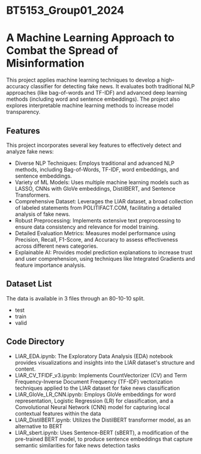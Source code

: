 # BT5153_Group01_2024

# A Machine Learning Approach to Combat the Spread of Misinformation 
This project applies machine learning techniques to develop a high-accuracy classifier for detecting fake news. It evaluates both traditional NLP approaches (like bag-of-words and TF-IDF) and advanced deep learning methods (including word and sentence embeddings). The project also explores interpretable machine learning methods to increase model transparency.

## Features
This project incorporates several key features to effectively detect and analyze fake news:
- Diverse NLP Techniques: Employs traditional and advanced NLP methods, including Bag-of-Words, TF-IDF, word embeddings, and sentence embeddings.
- Variety of ML Models: Uses multiple machine learning models such as LASSO, CNNs with GloVe embeddings, DistilBERT, and Sentence Transformers.
- Comprehensive Dataset: Leverages the LIAR dataset, a broad collection of labeled statements from POLITIFACT.COM, facilitating a detailed analysis of fake news.
- Robust Preprocessing: Implements extensive text preprocessing to ensure data consistency and relevance for model training.
- Detailed Evaluation Metrics: Measures model performance using Precision, Recall, F1-Score, and Accuracy to assess effectiveness across different news categories.
- Explainable AI: Provides model prediction explanations to increase trust and user comprehension, using techniques like Integrated Gradients and feature importance analysis.

## Dataset List
The data is available in 3 files through an 80-10-10 split. 
- test
- train
- valid

## Code Directory
- LIAR_EDA.ipynb: The Exploratory Data Analysis (EDA) notebook provides visualizations and insights into the LIAR dataset's structure and content.
- LIAR_CV_TFIDF_v3.ipynb: Implements CountVectorizer (CV) and Term Frequency-Inverse Document Frequency (TF-IDF) vectorization techniques applied to the LIAR dataset for fake news classification
- LIAR_GloVe_LR_CNN.ipynb: Employs GloVe embeddings for word representation, Logistic Regression (LR) for classification, and a Convolutional Neural Network (CNN) model for capturing local contextual features within the data
- LIAR_DistilBERT.ipynb: Utilizes the DistilBERT transformer model, as an alternative to BERT
- LIAR_sbert.ipynb: Uses Sentence-BERT (sBERT), a modification of the pre-trained BERT model, to produce sentence embeddings that capture semantic similarities for fake news detection tasks
